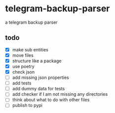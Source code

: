 # telegram-backup-parser

a telegram backup parser

## todo

- [x] make sub entities
- [x] move files
- [x] structure like a package
- [x] use poetry
- [x] check json
- [ ] add missing json properties
- [ ] add tests
- [ ] add dummy data for tests
- [ ] add checker if I am not missing any directories
- [ ] think about what to do with other files
- [ ] publish to pypi
